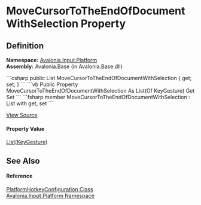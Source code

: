 # MoveCursorToTheEndOfDocumentWithSelection Property




## Definition
**Namespace:** <a href="N_Avalonia_Input_Platform">Avalonia.Input.Platform</a>  
**Assembly:** Avalonia.Base (in Avalonia.Base.dll)

<Tabs groupId="api-code-preview">
<TabItem value="csharp" label="C#">
```csharp
public List<KeyGesture> MoveCursorToTheEndOfDocumentWithSelection { get; set; }
```
</TabItem>
<TabItem value="vb" label="VB">
```vb
Public Property MoveCursorToTheEndOfDocumentWithSelection As List(Of KeyGesture)
	Get
	Set
```
</TabItem>
<TabItem value="fsharp" label="F#">
```fsharp
member MoveCursorToTheEndOfDocumentWithSelection : List<KeyGesture> with get, set
```
</TabItem>
</Tabs>



<a href="https://github.com/AvaloniaUI/Avalonia/tree/master/src/Avalonia.Base/Input/Platform/PlatformHotkeyConfiguration.cs#L126" title="View the source code">View Source</a>



#### Property Value
<a href="https://learn.microsoft.com/dotnet/api/system.collections.generic.list-1" target="_blank" rel="noopener noreferrer">List</a>(<a href="T_Avalonia_Input_KeyGesture">KeyGesture</a>)

## See Also


#### Reference
<a href="T_Avalonia_Input_Platform_PlatformHotkeyConfiguration">PlatformHotkeyConfiguration Class</a>  
<a href="N_Avalonia_Input_Platform">Avalonia.Input.Platform Namespace</a>  

